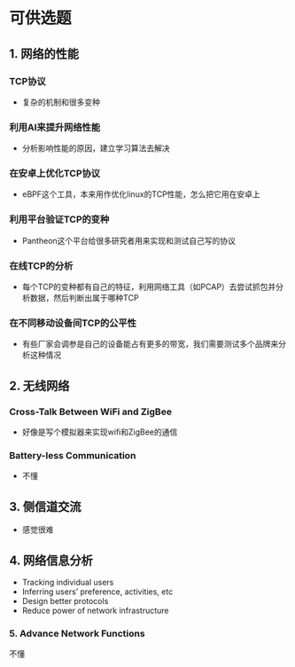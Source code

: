 # 可供选题
## 1. 网络的性能
### TCP协议
* 复杂的机制和很多变种
### 利用AI来提升网络性能
* 分析影响性能的原因，建立学习算法去解决
  
### 在安卓上优化TCP协议
* eBPF这个工具，本来用作优化linux的TCP性能，怎么把它用在安卓上

### 利用平台验证TCP的变种
* Pantheon这个平台给很多研究者用来实现和测试自己写的协议

### 在线TCP的分析
* 每个TCP的变种都有自己的特征，利用网络工具（如PCAP）去尝试抓包并分析数据，然后判断出属于哪种TCP
  
### 在不同移动设备间TCP的公平性
* 有些厂家会调参是自己的设备能占有更多的带宽，我们需要测试多个品牌来分析这种情况
  
## 2. 无线网络
### Cross-Talk Between WiFi and ZigBee
* 好像是写个模拟器来实现wifi和ZigBee的通信
  
### Battery-less Communication
* 不懂

## 3. 侧信道交流
* 感觉很难

## 4. 网络信息分析
* Tracking individual users
* Inferring users’ preference, activities, etc
* Design better protocols
* Reduce power of network infrastructure
  
### 5. Advance Network Functions
不懂
